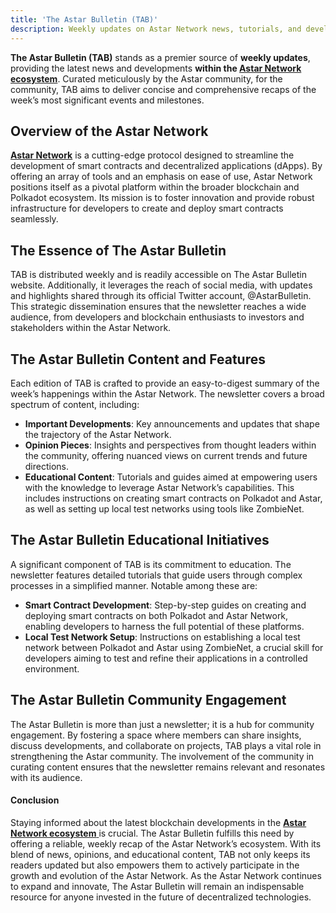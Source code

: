 ```yaml
---
title: 'The Astar Bulletin (TAB)'
description: Weekly updates on Astar Network news, tutorials, and developments, curated by the community for developers and enthusiasts.
---
```


**The Astar Bulletin (TAB)** stands as a premier source of **weekly updates**, providing the latest news and developments **within the [Astar Network ecosystem](https://dablock.com/dapps/astar-network/)**. Curated meticulously by the Astar community, for the community, TAB aims to deliver concise and comprehensive recaps of the week’s most significant events and milestones.

Overview of the Astar Network
-----------------------------

[**Astar Network**](https://dablock.com/dapps/astar-network/) is a cutting-edge protocol designed to streamline the development of smart contracts and decentralized applications (dApps). By offering an array of tools and an emphasis on ease of use, Astar Network positions itself as a pivotal platform within the broader blockchain and Polkadot ecosystem. Its mission is to foster innovation and provide robust infrastructure for developers to create and deploy smart contracts seamlessly.

## The Essence of The Astar Bulletin
TAB is distributed weekly and is readily accessible on The Astar Bulletin website. Additionally, it leverages the reach of social media, with updates and highlights shared through its official Twitter account, @AstarBulletin. This strategic dissemination ensures that the newsletter reaches a wide audience, from developers and blockchain enthusiasts to investors and stakeholders within the Astar Network.

## The Astar Bulletin Content and Features
Each edition of TAB is crafted to provide an easy-to-digest summary of the week’s happenings within the Astar Network. The newsletter covers a broad spectrum of content, including:
- **Important Developments**: Key announcements and updates that shape the trajectory of the Astar Network.
- **Opinion Pieces**: Insights and perspectives from thought leaders within the community, offering nuanced views on current trends and future directions.
- **Educational Content**: Tutorials and guides aimed at empowering users with the knowledge to leverage Astar Network’s capabilities. This includes instructions on creating smart contracts on Polkadot and Astar, as well as setting up local test networks using tools like ZombieNet.

## The Astar Bulletin Educational Initiatives
A significant component of TAB is its commitment to education. The newsletter features detailed tutorials that guide users through complex processes in a simplified manner. Notable among these are:
- **Smart Contract Development**: Step-by-step guides on creating and deploying smart contracts on both Polkadot and Astar Network, enabling developers to harness the full potential of these platforms.
- **Local Test Network Setup**: Instructions on establishing a local test network between Polkadot and Astar using ZombieNet, a crucial skill for developers aiming to test and refine their applications in a controlled environment.

## The Astar Bulletin Community Engagement
The Astar Bulletin is more than just a newsletter; it is a hub for community engagement. By fostering a space where members can share insights, discuss developments, and collaborate on projects, TAB plays a vital role in strengthening the Astar community. The involvement of the community in curating content ensures that the newsletter remains relevant and resonates with its audience.

#### Conclusion
Staying informed about the latest blockchain developments in the [**Astar Network ecosystem** ](https://dablock.com/dapps/astar-network/)is crucial. The Astar Bulletin fulfills this need by offering a reliable, weekly recap of the Astar Network’s ecosystem. With its blend of news, opinions, and educational content, TAB not only keeps its readers updated but also empowers them to actively participate in the growth and evolution of the Astar Network. As the Astar Network continues to expand and innovate, The Astar Bulletin will remain an indispensable resource for anyone invested in the future of decentralized technologies.
